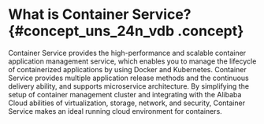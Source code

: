 # What is Container Service? {#concept_uns_24n_vdb .concept}

Container Service provides the high-performance and scalable container application management service, which enables you to manage the lifecycle of containerized applications by using Docker and Kubernetes. Container Service provides multiple application release methods and the continuous delivery ability, and supports microservice architecture. By simplifying the setup of container management cluster and integrating with the Alibaba Cloud abilities of virtualization, storage, network, and security, Container Service makes an ideal running cloud environment for containers.

